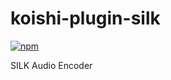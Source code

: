 # koishi-plugin-silk

[![npm](https://img.shields.io/npm/v/koishi-plugin-silk?style=flat-square)](https://www.npmjs.com/package/koishi-plugin-silk)

SILK Audio Encoder
